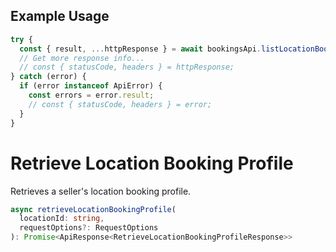 ## Example Usage

```ts
try {
  const { result, ...httpResponse } = await bookingsApi.listLocationBookingProfiles();
  // Get more response info...
  // const { statusCode, headers } = httpResponse;
} catch (error) {
  if (error instanceof ApiError) {
    const errors = error.result;
    // const { statusCode, headers } = error;
  }
}
```

# Retrieve Location Booking Profile

Retrieves a seller's location booking profile.

```ts
async retrieveLocationBookingProfile(
  locationId: string,
  requestOptions?: RequestOptions
): Promise<ApiResponse<RetrieveLocationBookingProfileResponse>>
```
